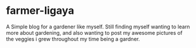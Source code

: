 # farmer-ligaya
A Simple blog for a gardener like myself. Still finding myself wanting to learn more about gardening, and also wanting to post my awesome pictures of the veggies i grew throughout my time being a gardner. 


